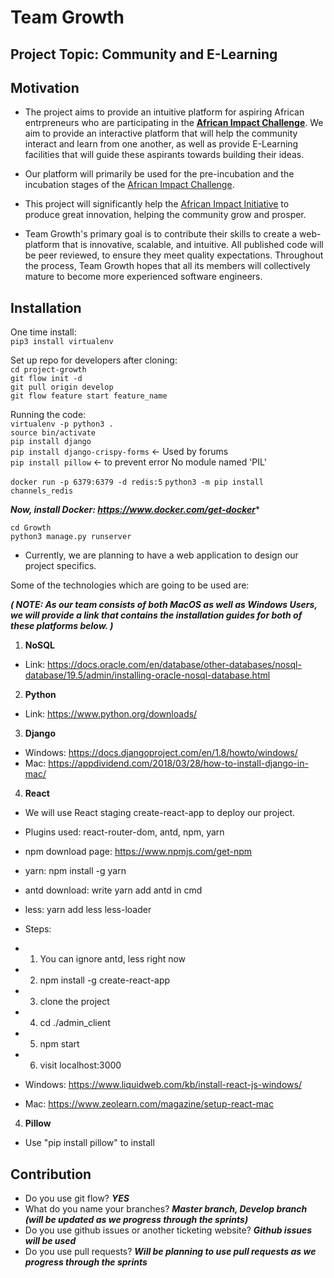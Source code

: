 # Team Growth

## Project Topic: Community and E-Learning

## Motivation

- The project aims to provide an intuitive platform for aspiring African entrpreneurs who are participating in the [**African Impact Challenge**](https://www.africanimpact.ca/the-african-impact-challenge). We aim to provide an interactive platform that will help the community interact and learn from one another, as well as provide E-Learning facilities that will guide these aspirants towards building their ideas.

- Our platform will primarily be used for the pre-incubation and the incubation stages of the [African Impact Challenge](https://www.africanimpact.ca/the-african-impact-challenge).

- This project will significantly help the [African Impact Initiative](https://www.africanimpact.ca) to produce great innovation, helping the community grow and prosper. 

- Team Growth's primary goal is to contribute their skills to create a web-platform that is innovative, scalable, and intuitive. All published code will be peer reviewed, to ensure they meet quality expectations. Throughout the process, Team Growth hopes that all its members will collectively mature to become more experienced software engineers.

## Installation

One time install:  
`pip3 install virtualenv`  

Set up repo for developers after cloning:  
`cd project-growth`  
`git flow init -d`  
`git pull origin develop`  
`git flow feature start feature_name`  

Running the code:  
`virtualenv -p python3 .`  
`source bin/activate`  
`pip install django`  
`pip install django-crispy-forms` <- Used by forums  
`pip install pillow` <- to prevent error No module named 'PIL' 

`docker run -p 6379:6379 -d redis:5`
`python3 -m pip install channels_redis`

***Now, install Docker: https://www.docker.com/get-docker****

`cd Growth`  
`python3 manage.py runserver`  

- Currently, we are planning to have a web application to design our project specifics.

Some of the technologies which are going to be used are:

***( NOTE: As our team consists of both MacOS as well as Windows Users, we will provide a link that contains the installation guides for both of these platforms below. )***

1. **NoSQL**

- Link: https://docs.oracle.com/en/database/other-databases/nosql-database/19.5/admin/installing-oracle-nosql-database.html

2. **Python**

- Link: https://www.python.org/downloads/

3. **Django**

- Windows: https://docs.djangoproject.com/en/1.8/howto/windows/
- Mac:     https://appdividend.com/2018/03/28/how-to-install-django-in-mac/

4. **React**
- We will use React staging create-react-app to deploy our project. 
- Plugins used: react-router-dom, antd, npm, yarn
- npm download page: https://www.npmjs.com/get-npm  
- yarn: npm install -g yarn
- antd download: write yarn add antd in cmd
- less: yarn add less less-loader
- Steps:
- 1. You can ignore antd, less right now
- 2. npm install -g create-react-app
- 3. clone the project
- 4. cd ./admin_client
- 5. npm start
- 6. visit localhost:3000

- Windows: https://www.liquidweb.com/kb/install-react-js-windows/
- Mac:     https://www.zeolearn.com/magazine/setup-react-mac

4. **Pillow**
- Use "pip install pillow" to install 

## Contribution

- Do you use git flow? ***YES***
- What do you name your branches? ***Master branch, Develop branch (will be updated as we progress through the sprints)***
- Do you use github issues or another ticketing website? ***Github issues will be used***
- Do you use pull requests? ***Will be planning to use pull requests as we progress through the sprints***




